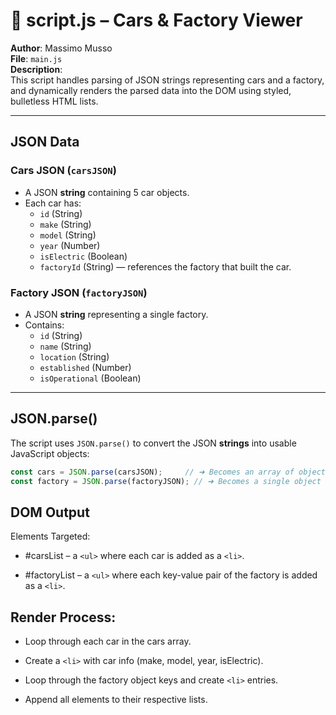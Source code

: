 # 📄 script.js – Cars & Factory Viewer

**Author**: Massimo Musso  
**File**: `main.js`  
**Description**:  
This script handles parsing of JSON strings representing cars and a factory, and dynamically renders the parsed data into the DOM using styled, bulletless HTML lists.

---

## JSON Data

### Cars JSON (`carsJSON`)
- A JSON **string** containing 5 car objects.
- Each car has:
  - `id` (String)
  - `make` (String)
  - `model` (String)
  - `year` (Number)
  - `isElectric` (Boolean)
  - `factoryId` (String) — references the factory that built the car.

### Factory JSON (`factoryJSON`)
- A JSON **string** representing a single factory.
- Contains:
  - `id` (String)
  - `name` (String)
  - `location` (String)
  - `established` (Number)
  - `isOperational` (Boolean)

---

## JSON.parse()

The script uses `JSON.parse()` to convert the JSON **strings** into usable JavaScript objects:

```js
const cars = JSON.parse(carsJSON);     // ➜ Becomes an array of objects
const factory = JSON.parse(factoryJSON); // ➜ Becomes a single object
```

## DOM Output
Elements Targeted:
 - #carsList – a `<ul>` where each car is added as a `<li>`.

 - #factoryList – a `<ul>` where each key-value pair of the factory is added as a `<li>`.

## Render Process:
 - Loop through each car in the cars array.

 - Create a `<li>` with car info (make, model, year, isElectric).

 - Loop through the factory object keys and create `<li>` entries.

 - Append all elements to their respective lists.
